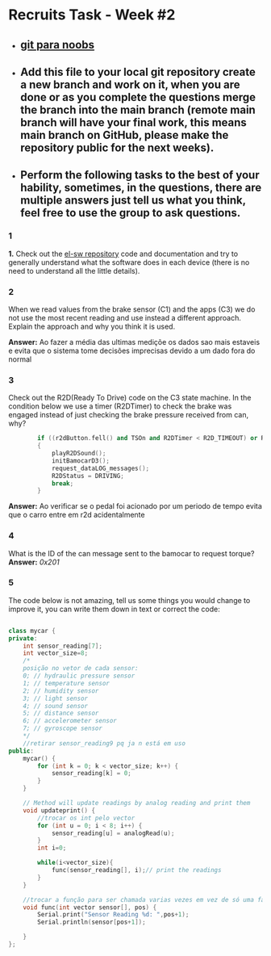 # Recruits Task - Week #2
- ## [git para noobs](https://hackmd.io/@PedroRomao/HJ0GJSae1x)
- ## Add this file to your local git repository create a new branch and work on it, when you are done or as you complete the questions merge the branch into the main branch (remote main branch will have your final work, this means main branch on GitHub, please make the repository public for the next weeks).
- ## Perform the following tasks to the best of your hability, sometimes, in the questions, there are multiple answers just tell us what you think, feel free to use the group to ask questions.

### 1
**1.** Check out the [el-sw repository](https://github.com/fs-feup/el-sw/tree/main) code and documentation  and try to generally understand what the software does in each device (there is no need to understand all the little details).
### 2
When we read values from the brake sensor (C1) and the apps (C3) we do not use the most recent reading and use instead a different approach. Explain the approach and why you think it is used.

**Answer:** Ao fazer a média das ultimas mediçõe os dados sao mais estaveis e evita que o sistema tome decisões imprecisas devido a um dado fora do normal


### 3
Check out the R2D(Ready To Drive) code on the C3 state machine. In the condition below we use a timer (R2DTimer) to check the brake was engaged instead of just checking the brake pressure received from can, why?
```c++
        if ((r2dButton.fell() and TSOn and R2DTimer < R2D_TIMEOUT) or R2DOverride)
        {
            playR2DSound();
            initBamocarD3();
            request_dataLOG_messages();
            R2DStatus = DRIVING;
            break;
        }
```

**Answer:** Ao verificar se o pedal foi acionado por um periodo de tempo evita que o carro entre em r2d acidentalmente
### 4
What is the ID of the can message sent to the bamocar to request torque?
**Answer:** *0x201*
### 5 
The code below is not amazing, tell us some things you would change to improve it, you can write them down in text or correct the code:
```c++

class mycar {
private:
    int sensor_reading[7];
    int vector_size=8; 
    /*
    posição no vetor de cada sensor:
    0; // hydraulic pressure sensor
    1; // temperature sensor
    2; // humidity sensor
    3; // light sensor
    4; // sound sensor
    5; // distance sensor
    6; // accelerometer sensor
    7; // gyroscope sensor
    */
    //retirar sensor_reading9 pq ja n está em uso
public:
    mycar() {
        for (int k = 0; k < vector_size; k++) {
            sensor_reading[k] = 0;
        }
    }

    // Method will update readings by analog reading and print them 
    void updateprint() {
        //trocar os int pelo vector
        for (int u = 0; i < 8; i++) {
            sensor_reading[u] = analogRead(u);
        }
        int i=0;

        while(i<vector_size){
            func(sensor_reading[], i);// print the readings
        }
    }

    //trocar a função para ser chamada varias vezes em vez de só uma fazendo com que se for adicionado um vetor seja mais facil de implementar
    void func(int vector sensor[], pos) {
        Serial.print("Sensor Reading %d: ",pos+1); 
        Serial.println(sensor[pos+1]);

    }
};
